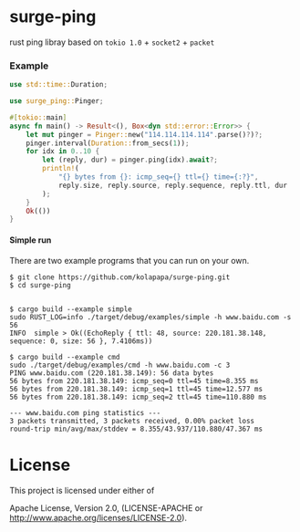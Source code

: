 # surge-ping
rust ping libray based on `tokio 1.0` + `socket2` + `packet`

### Example
```rust
use std::time::Duration;

use surge_ping::Pinger;

#[tokio::main]
async fn main() -> Result<(), Box<dyn std::error::Error>> {
    let mut pinger = Pinger::new("114.114.114.114".parse()?)?;
    pinger.interval(Duration::from_secs(1));
    for idx in 0..10 {
        let (reply, dur) = pinger.ping(idx).await?;
        println!(
            "{} bytes from {}: icmp_seq={} ttl={} time={:?}",
            reply.size, reply.source, reply.sequence, reply.ttl, dur
        );
    }
    Ok(())
}

```

#### Simple run
There are two example programs that you can run on your own.
```shell
$ git clone https://github.com/kolapapa/surge-ping.git
$ cd surge-ping


$ cargo build --example simple
sudo RUST_LOG=info ./target/debug/examples/simple -h www.baidu.com -s 56
INFO  simple > Ok((EchoReply { ttl: 48, source: 220.181.38.148, sequence: 0, size: 56 }, 7.4106ms))

$ cargo build --example cmd
sudo ./target/debug/examples/cmd -h www.baidu.com -c 3
PING www.baidu.com (220.181.38.149): 56 data bytes
56 bytes from 220.181.38.149: icmp_seq=0 ttl=45 time=8.355 ms
56 bytes from 220.181.38.149: icmp_seq=1 ttl=45 time=12.577 ms
56 bytes from 220.181.38.149: icmp_seq=2 ttl=45 time=110.880 ms

--- www.baidu.com ping statistics ---
3 packets transmitted, 3 packets received, 0.00% packet loss
round-trip min/avg/max/stddev = 8.355/43.937/110.880/47.367 ms
```

# License
This project is licensed under either of

Apache License, Version 2.0, (LICENSE-APACHE or http://www.apache.org/licenses/LICENSE-2.0).
